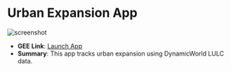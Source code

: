 # Urban Expansion App

![screenshot](../images/urban-app.png)

- **GEE Link**: [Launch App](https://example.com)
- **Summary**: This app tracks urban expansion using DynamicWorld LULC data.
